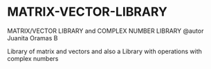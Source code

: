 # MATRIX-VECTOR-LIBRARY
MATRIX/VECTOR LIBRARY and  COMPLEX NUMBER LIBRARY
@autor Juanita Oramas B

Library of matrix and vectors and also a Library with operations with complex numbers
